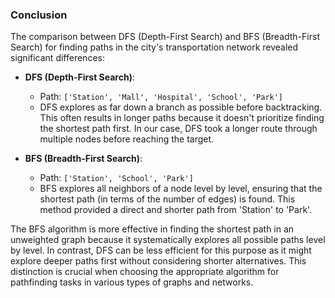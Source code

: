 ### Conclusion

The comparison between DFS (Depth-First Search) and BFS (Breadth-First Search) for finding paths in the city's transportation network revealed significant differences:

- **DFS (Depth-First Search)**:

  - Path: `['Station', 'Mall', 'Hospital', 'School', 'Park']`
  - DFS explores as far down a branch as possible before backtracking. This often results in longer paths because it doesn't prioritize finding the shortest path first. In our case, DFS took a longer route through multiple nodes before reaching the target.

- **BFS (Breadth-First Search)**:
  - Path: `['Station', 'School', 'Park']`
  - BFS explores all neighbors of a node level by level, ensuring that the shortest path (in terms of the number of edges) is found. This method provided a direct and shorter path from 'Station' to 'Park'.

The BFS algorithm is more effective in finding the shortest path in an unweighted graph because it systematically explores all possible paths level by level. In contrast, DFS can be less efficient for this purpose as it might explore deeper paths first without considering shorter alternatives. This distinction is crucial when choosing the appropriate algorithm for pathfinding tasks in various types of graphs and networks.
